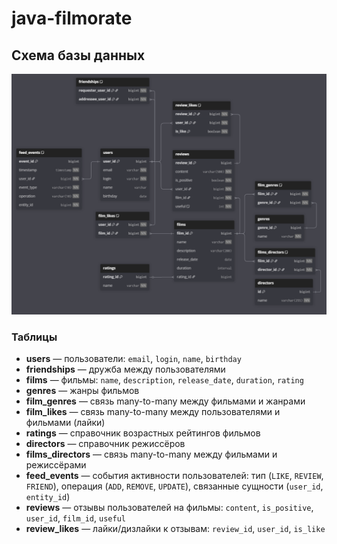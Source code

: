 # java-filmorate

## Схема базы данных

![Схема БД](docs/images/database-schema.png)

### Таблицы

- **users** — пользователи: `email`, `login`, `name`, `birthday`
- **friendships** — дружба между пользователями
- **films** — фильмы: `name`, `description`, `release_date`, `duration`, `rating`
- **genres** — жанры фильмов
- **film_genres** — связь many-to-many между фильмами и жанрами
- **film_likes** — связь many-to-many между пользователями и фильмами (лайки)
- **ratings** — справочник возрастных рейтингов фильмов
- **directors** — справочник режиссёров
- **films_directors** — связь many-to-many между фильмами и режиссёрами
- **feed_events** — события активности пользователей: тип (`LIKE`, `REVIEW`, `FRIEND`), операция (`ADD`, `REMOVE`,
  `UPDATE`), связанные сущности (`user_id`, `entity_id`)
- **reviews** — отзывы пользователей на фильмы: `content`, `is_positive`, `user_id`, `film_id`, `useful`
- **review_likes** — лайки/дизлайки к отзывам: `review_id`, `user_id`, `is_like`
